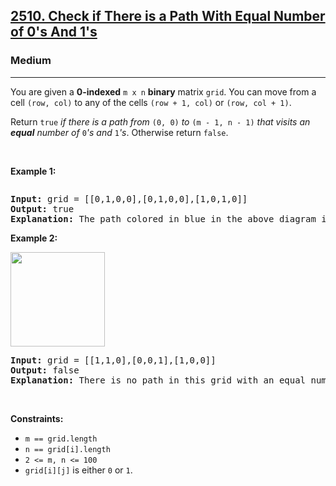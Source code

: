 <h2><a href="https://leetcode.com/problems/check-if-there-is-a-path-with-equal-number-of-0s-and-1s/">2510. Check if There is a Path With Equal Number of 0's And 1's</a></h2><h3>Medium</h3><hr><div><p>You are given a <strong>0-indexed</strong> <code>m x n</code> <strong>binary</strong> matrix <code>grid</code>. You can move from a cell <code>(row, col)</code> to any of the cells <code>(row + 1, col)</code> or <code>(row, col + 1)</code>.</p>

<p>Return <code>true</code><em> if there is a path from </em><code>(0, 0)</code><em> to </em><code>(m - 1, n - 1)</code><em> that visits an <strong>equal</strong> number of </em><code>0</code><em>'s and </em><code>1</code><em>'s</em>. Otherwise return <code>false</code>.</p>

<p>&nbsp;</p>
<p><strong class="example">Example 1:</strong></p>
<img alt="" src="https://assets.leetcode.com/uploads/2022/12/20/yetgriddrawio-4.png">
<pre><strong>Input:</strong> grid = [[0,1,0,0],[0,1,0,0],[1,0,1,0]]
<strong>Output:</strong> true
<strong>Explanation:</strong> The path colored in blue in the above diagram is a valid path because we have 3 cells with a value of 1 and 3 with a value of 0. Since there is a valid path, we return true.
</pre>

<p><strong class="example">Example 2:</strong></p>
<img alt="" src="https://assets.leetcode.com/uploads/2022/12/20/yetgrid2drawio-1.png" style="width: 151px; height: 151px;">
<pre><strong>Input:</strong> grid = [[1,1,0],[0,0,1],[1,0,0]]
<strong>Output:</strong> false
<strong>Explanation:</strong> There is no path in this grid with an equal number of 0's and 1's.
</pre>

<p>&nbsp;</p>
<p><strong>Constraints:</strong></p>

<ul>
	<li><code>m == grid.length</code></li>
	<li><code>n == grid[i].length</code></li>
	<li><code>2 &lt;= m, n &lt;= 100</code></li>
	<li><code>grid[i][j]</code> is either <code>0</code> or <code>1</code>.</li>
</ul>
</div>